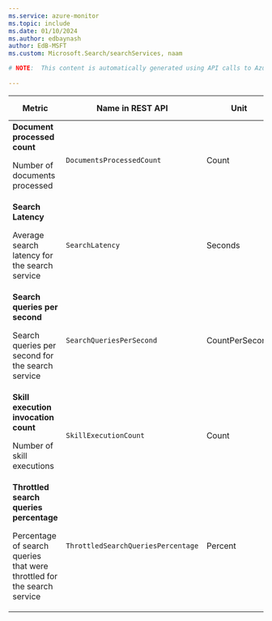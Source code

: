 ```yaml
---
ms.service: azure-monitor
ms.topic: include
ms.date: 01/10/2024
ms.author: edbaynash
author: EdB-MSFT
ms.custom: Microsoft.Search/searchServices, naam

# NOTE:  This content is automatically generated using API calls to Azure. Any edits made on these files will be overwritten in the next run of the script. 
 
---
```


  
  
|Metric|Name in REST API|Unit|Aggregation|Dimensions|Time Grains|DS Export|
|---|---|---|---|---|---|---|
|**Document processed count**<p><p>Number of documents processed |`DocumentsProcessedCount` |Count |Total, Count |`DataSourceName`, `Failed`, `IndexerName`, `IndexName`, `SkillsetName`|PT1M |Yes|
|**Search Latency**<p><p>Average search latency for the search service |`SearchLatency` |Seconds |Average |\<none\>|PT1M |Yes|
|**Search queries per second**<p><p>Search queries per second for the search service |`SearchQueriesPerSecond` |CountPerSecond |Average |\<none\>|PT1M |Yes|
|**Skill execution invocation count**<p><p>Number of skill executions |`SkillExecutionCount` |Count |Total, Count |`DataSourceName`, `Failed`, `IndexerName`, `SkillName`, `SkillsetName`, `SkillType`|PT1M |Yes|
|**Throttled search queries percentage**<p><p>Percentage of search queries that were throttled for the search service |`ThrottledSearchQueriesPercentage` |Percent |Average |\<none\>|PT1M |Yes|